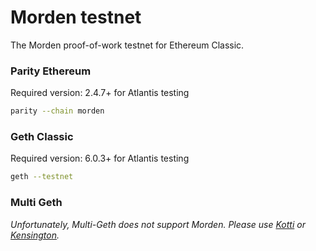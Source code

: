 # Morden testnet

The Morden proof-of-work testnet for Ethereum Classic.

### Parity Ethereum

Required version: 2.4.7+ for Atlantis testing

```bash
parity --chain morden
```

### Geth Classic

Required version: 6.0.3+ for Atlantis testing

```bash
geth --testnet
```

### Multi Geth

_Unfortunately, Multi-Geth does not support Morden. Please use [Kotti](https://github.com/goerli/testnet#meta-data-kotti-classic) or [Kensington](https://github.com/eth-classic/kensington)._
